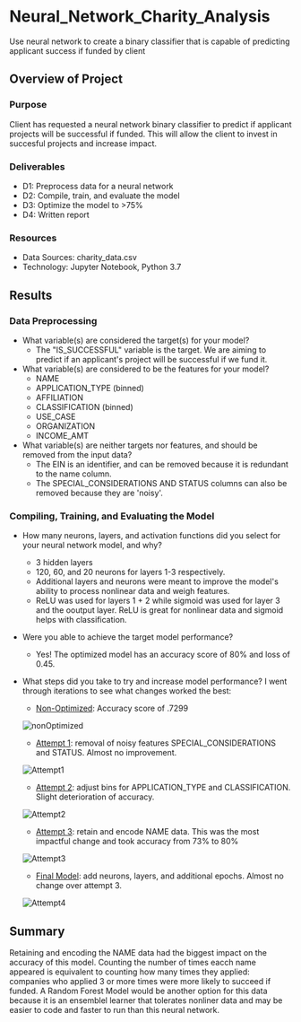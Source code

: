# Neural_Network_Charity_Analysis
Use neural network to create a binary classifier that is capable of predicting applicant success if funded by client


## Overview of Project
  ### Purpose
   Client has requested a neural network binary classifier to predict if applicant projects will be successful if funded.  This will allow the client to invest in succesful projects and increase impact.  
  
  ### Deliverables
   - D1: Preprocess data for a neural network
   - D2: Compile, train, and evaluate the model
   - D3: Optimize the model to >75%
   - D4: Written report
   
  ### Resources
   - Data Sources: charity_data.csv
   - Technology:  Jupyter Notebook, Python 3.7

## Results

  ### Data Preprocessing 
   - What variable(s) are considered the target(s) for your model? 
      - The "IS_SUCCESSFUL" variable is the target.  We are aiming to predict if an applicant's project will be successful if we fund it. 
   - What variable(s) are considered to be the features for your model? 
      - NAME
      - APPLICATION_TYPE (binned)
      - AFFILIATION
      - CLASSIFICATION (binned)
      - USE_CASE
      - ORGANIZATION
      - INCOME_AMT 
   - What variable(s) are neither targets nor features, and should be removed from the input data? 
      - The EIN is an identifier, and can be removed because it is redundant to the name column.  
      - The SPECIAL_CONSIDERATIONS AND STATUS columns can also be removed because they are 'noisy'. 

  ### Compiling, Training, and Evaluating the Model
   - How many neurons, layers, and activation functions did you select for your neural network model, and why? 
      - 3 hidden layers
      - 120, 60, and 20 neurons for layers 1-3 respectively.
      - Additional layers and neurons were meant to improve the model's ability to process nonlinear data and weigh features. 
      - ReLU was used for layers 1 + 2 while sigmoid was used for layer 3 and the ooutput layer. ReLU is great for nonlinear data and sigmoid helps with classification. 
   - Were you able to achieve the target model performance? 
      - Yes! The optimized model has an accuracy score of 80% and loss of 0.45. 
   - What steps did you take to try and increase model performance? I went through iterations to see what changes worked the best:
      - [Non-Optimized](https://github.com/aberloro/Neural_Network_Charity_Analysis/blob/main/AlphabetSoupCharity.ipynb): Accuracy score of .7299
      
      ![nonOptimized](https://user-images.githubusercontent.com/93740725/165677750-c311e5ee-79ab-4967-a430-f7a988fdaf1c.png)

      - [Attempt 1](https://github.com/aberloro/Neural_Network_Charity_Analysis/blob/main/Optimization_Iterations/AlphabetSoupCharity_Optimization_01.ipynb): removal of noisy features SPECIAL_CONSIDERATIONS and STATUS. Almost no improvement.
      
      ![Attempt1](https://user-images.githubusercontent.com/93740725/165677804-ff7ec90f-c7e4-429d-aa76-f11b7a404903.png)

      - [Attempt 2](https://github.com/aberloro/Neural_Network_Charity_Analysis/blob/main/Optimization_Iterations/AlphabetSoupCharity_Optimization_02.ipynb): adjust bins for APPLICATION_TYPE and CLASSIFICATION. Slight deterioration of accuracy.

      ![Attempt2](https://user-images.githubusercontent.com/93740725/165677831-88196fac-4106-4dcd-a5f9-fae09cf9603c.png)


      - [Attempt 3](https://github.com/aberloro/Neural_Network_Charity_Analysis/blob/main/Optimization_Iterations/AlphabetSoupCharity_Optimization_03.ipynb): retain and encode NAME data. This was the most impactful change and took accuracy from 73% to 80%

      ![Attempt3](https://user-images.githubusercontent.com/93740725/165677864-63e093d1-cbad-4be6-81d6-9b1fd1ea168f.png)


      - [Final Model](https://github.com/aberloro/Neural_Network_Charity_Analysis/blob/main/AlphabetSoupCharity_Optimization.ipynb): add neurons, layers, and additional epochs. Almost no change over attempt 3. 

      ![Attempt4](https://user-images.githubusercontent.com/93740725/165677881-447fa508-8123-46f3-bf96-dd2cec9e6464.png)

  
## Summary
Retaining and encoding the NAME data had the biggest impact on the accuracy of this model.  Counting the number of times eacch name appeared is equivalent to counting how many times they applied: companies who applied 3 or more times were more likely to succeed if funded.  A Random Forest Model would be another option for this data because it is an ensemblel learner that tolerates nonliner data and may be easier to code and faster to run than this neural network. 
